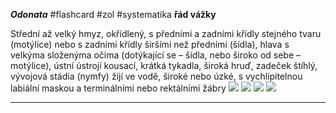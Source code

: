 ***Odonata*** #flashcard #zol #systematika
**řád vážky**

Střední až velký hmyz, okřídlený, s předními a zadními křídly stejného tvaru (motýlice) nebo s zadními křídly širšími než předními (šídla), hlava s velkýma složenýma očima (dotýkající se – šídla, nebo široko od sebe – motýlice), ústní ústrojí kousací, krátká tykadla, široká hruď, zadeček štíhlý, vývojová stádia (nymfy) žijí ve vodě, široké nebo úzké, s vychlípitelnou labiální maskou a terminálními nebo rektálními žábry
![](Pasted%20image%2020210615201904.png) ![](Pasted%20image%2020210615201909.png) ![](Pasted%20image%2020210615201914.png) ![](Pasted%20image%2020210615201920.png)

---
	